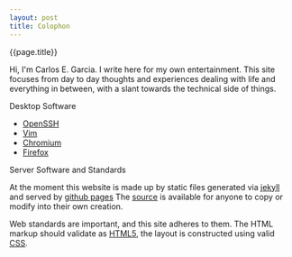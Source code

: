 ```yaml
---
layout: post
title: Colophon
---
```


{{page.title}}

Hi, I'm Carlos E. Garcia. I write here for my own entertainment. This site focuses from day to day thoughts and experiences dealing with life and everything in between, with a slant towards the technical side of things. 

Desktop Software

-   [OpenSSH](http://www.openssh.com/)
-   [Vim](http://www.vim.org/)
-   [Chromium](http://www.chromium.org/Home)
-   [Firefox](http://www.mozilla.org/en-US/firefox/new/)

Server Software and Standards

At the moment this website is made up by static files generated via [jekyll](http://jekyllrb.com/) and served by [github pages](http://pages.github.org/) The [source](https://github.com/cgar/cgar.github.com) is available for anyone to copy or modify into their own creation.

Web standards are important, and this site adheres to them. The HTML markup should validate as [HTML5](http://validator.w3.org/check?uri=http%3A%2F%2Fcgarcia.org&charset=%28detect+automatically%29&doctype=Inline&group=0&user-agent=W3C_Validator%2F1.3), the layout is constructed using valid [CSS](http://jigsaw.w3.org/css-validator/validator?uri=cgarcia.org&profile=css3&usermedium=all&warning=1&vextwarning=&lang=en).
